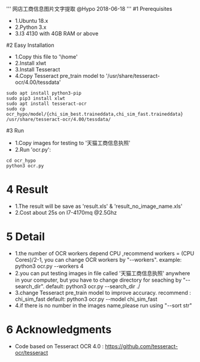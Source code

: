 '''
网店工商信息图片文字提取
@Hypo
2018-06-18
'''
#1 Prerequisites
* 1.Ubuntu 18.x
* 2.Python 3.x
* 3.I3 4130 with 4GB RAM or above

#2 Easy Installation
* 1.Copy this file to '\home'
* 2.Install xlwt
* 3.Install Tesseract
* 4.Copy Tesseract pre_train model to '/usr/share/tesseract-ocr/4.00/tessdata'
```shell
sudo apt install python3-pip
sudo pip3 install xlwt
sudo apt install tesseract-ocr
sudo cp ocr_hypo/model/{chi_sim_best.traineddata,chi_sim_fast.traineddata} /usr/share/tesseract-ocr/4.00/tessdata/
```

#3 Run
* 1.Copy images for testing to '天猫工商信息执照'
* 2.Run 'ocr.py':
```shell
cd ocr_hypo
python3 ocr.py
```
# 4 Result
* 1.The result will be save as 'result.xls' & 'result_no_image_name.xls'
* 2.Cost about 25s on I7-4170mq @2.5Ghz

# 5 Detail
* 1.the number of OCR workers depend CPU ,recommend workers = (CPU Cores)/2-1,
    you can change OCR workers by "--workers".
	example:
	python3 ocr.py --workers 4
* 2.you can put testing images in file called '天猫工商信息执照' anywhere in your computer,
	but you have to change directory for seaching by "--search_dir".
	default:
	python3 ocr.py --search_dir ./
* 3.change Tesseract pre_train model to improve accuracy. recommend : chi_sim_fast
	default:
	python3 ocr.py --model chi_sim_fast
* 4.if there is no number in the images name,please run using "--sort str"

# 6 Acknowledgments
* Code based on Tesseract OCR 4.0 : https://github.com/tesseract-ocr/tesseract
